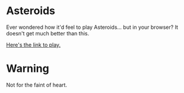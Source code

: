 # Asteroids
Ever wondered how it'd feel to play Asteroids... but in your browser? It doesn't get much better than this.

[Here's the link to play.](https://soapy.github.io/Asteroids/)

# Warning
Not for the faint of heart.
